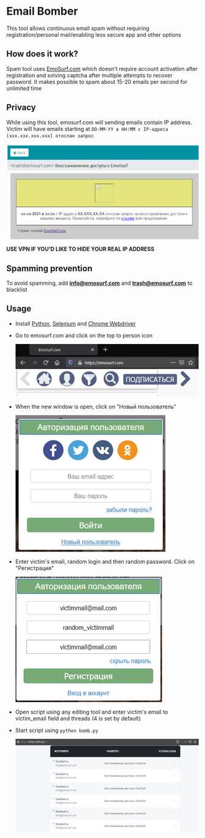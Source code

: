 # Email Bomber

This tool allows continuous email spam without requiring registration/personal mail/enabling less secure app and other options

## How does it work?
Spam tool uses [EmoSurf.com](https://emosurf.com/) which doesn't require account activation after registration and solving captcha after multiple attempts to recover password. It makes possible to spam about 15-20 emails per second for unlimited time

## Privacy
While using this tool, emosurf.com will sending emails contain IP address. Victim will have emails starting at `DD-MM-YY в HH:MM с IP-адреса [xxx.xxx.xxx.xxx] отослан запрос`

![img.png](img/img5.png)

**USE VPN IF YOU'D LIKE TO HIDE YOUR REAL IP ADDRESS**

## Spamming prevention
To avoid spamming, add **info@emosurf.com** and **trash@emosurf.com** to blacklist

## Usage
* Install [Python](https://www.python.org/), [Selenium](https://pypi.org/project/selenium/) and [Chrome Webdriver](https://chromedriver.chromium.org/downloads)
* Go to emosurf.com and click on the top to person icon
  
  ![img_4.png](img/img_4.png)
  
* When the new window is open, click on "Новый пользователь"
  
  ![img_2.png](img/img_2.png)
  
* Enter victim's email, random login and then random password. Click on "Регистрация"
  
  ![img_3.png](img/img_3.png)

* Open script using any editing tool and enter victim's email to victim_email field and threads (4 is set by default)
* Start script using `python bomb.py`
  
  ![img.png](img/img.png)
